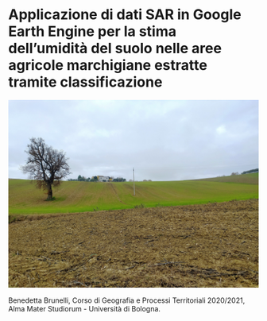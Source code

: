 # Applicazione di dati SAR in Google Earth Engine per la stima dell’umidità del suolo nelle aree agricole marchigiane estratte tramite classificazione


![image](https://github.com/benedettabb/agricolture-moisture-Marche/blob/2674c772e1841fd043c95112131fcb6d4f5a2ef5/img.jpg)

Benedetta Brunelli, Corso di Geografia e Processi Territoriali 2020/2021, Alma Mater Studiorum - Università di Bologna.
